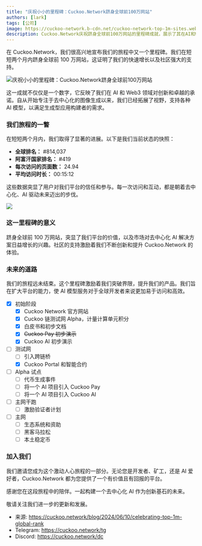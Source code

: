 ```yaml
---
title: "庆祝小小的里程碑：Cuckoo.Network跻身全球前100万网站"
authors: [lark]
tags: [公司]
image: https://cuckoo-network.b-cdn.net/cuckoo-network-top-1m-sites.webp
description: Cuckoo.Network庆祝跻身全球前100万网站的里程碑成就，展示了其在AI和Web3领域的快速增长和影响力。
---
```


在 Cuckoo.Network，我们很高兴地宣布我们的旅程中又一个里程碑。我们在短短两个月内跻身全球前 100 万网站，这证明了我们的快速增长以及社区强大的支持。

![庆祝小小的里程碑：Cuckoo.Network跻身全球前100万网站](https://cuckoo-network.b-cdn.net/cuckoo-network-top-1m-sites.webp "庆祝小小的里程碑：Cuckoo.Network跻身全球前100万网站")

这一成就不仅仅是一个数字，它反映了我们在 AI 和 Web3 领域对创新和卓越的承诺。自从开始专注于去中心化的图像生成以来，我们已经拓展了视野，支持各种 AI 模型，以满足生成型应用构建者的需求。

### 我们旅程的一瞥

在短短两个月内，我们取得了显著的进展。以下是我们当前状态的快照：

- **全球排名：** #814,037
- **阿富汗国家排名：** #419
- **每次访问的页面数：** 24.94
- **平均访问时长：** 00:15:12

这些数据突显了用户对我们平台的信任和参与。每一次访问和互动，都是朝着去中心化、AI 驱动未来迈出的步伐。

[![](https://cuckoo-network.b-cdn.net/cuckoo-global-rank.webp)](https://www.similarweb.com/website/cuckoo.network/)

### 这一里程碑的意义

跻身全球前 100 万网站，突显了我们平台的价值，以及市场对去中心化 AI 解决方案日益增长的兴趣。社区的支持激励着我们不断创新和提升 Cuckoo.Network 的体验。

### 未来的道路

我们的旅程远未结束。这个里程碑激励着我们突破界限，提升我们的产品。我们旨在扩大平台的能力，使 AI 模型服务对于全球开发者来说更加易于访问和高效。

- [x] 初始阶段
  - [x] Cuckoo Network 官方网站
  - [x] Cuckoo 链测试网 Alpha，计量计算单元积分
  - [x] 白皮书和初步文档
  - [x] ~~Cuckoo Pay 初步演示~~
  - [x] Cuckoo AI 初步演示
- [ ] 测试网
  - [ ] 引入跨链桥
  - [x] Cuckoo Portal 和智能合约
- [ ] Alpha 试点
  - [ ] 代币生成事件
  - [ ] 将一个 AI 项目引入 Cuckoo Pay
  - [ ] 将一个 AI 项目引入 Cuckoo AI
- [ ] 主网干跑
  - [ ] 激励验证者计划
- [ ] 主网
  - [ ] 生态系统和资助
  - [ ] 黑客马拉松
  - [ ] 本土稳定币

### 加入我们

我们邀请您成为这个激动人心旅程的一部分。无论您是开发者、矿工，还是 AI 爱好者，Cuckoo.Network 都为您提供了一个有价值且有回报的平台。

感谢您在这段旅程中的陪伴。一起构建一个去中心化 AI 作为创新基石的未来。

敬请关注我们进一步的更新和发展。

- 来源: https://cuckoo.network/blog/2024/06/10/celebrating-top-1m-global-rank
- Telegram: https://cuckoo.network/tg
- Discord: https://cuckoo.network/dc